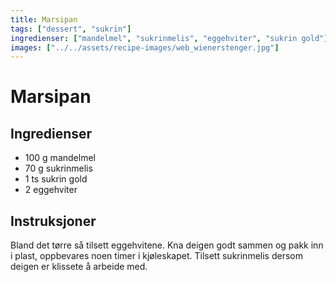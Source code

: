 ```yaml
---
title: Marsipan
tags: ["dessert", "sukrin"]
ingredienser: ["mandelmel", "sukrinmelis", "eggehviter", "sukrin gold"]
images: ["../../assets/recipe-images/web_wienerstenger.jpg"]
---
```


# Marsipan

## Ingredienser

- 100 g mandelmel
- 70 g sukrinmelis
- 1 ts sukrin gold
- 2 eggehviter

## Instruksjoner

Bland det tørre så tilsett eggehvitene. Kna deigen godt sammen og pakk inn i plast, oppbevares noen timer i kjøleskapet. Tilsett sukrinmelis dersom deigen er klissete å arbeide med.
